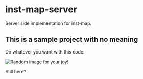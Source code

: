 # inst-map-server
Server side implementation for inst-map.

## This is a sample project with no meaning
Do whatever you want with this code.

![Random image for your joy!](https://picsum.photos/536/354 "Random image for your joy!")
















Still here?
